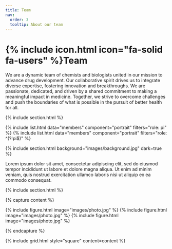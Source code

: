 ```yaml
---
title: Team
nav:
  order: 3
  tooltip: About our team
---
```


# {% include icon.html icon="fa-solid fa-users" %}Team

We are a dynamic team of chemists and biologists united in our mission to advance drug development. Our collaborative spirit drives us to integrate diverse expertise, fostering innovation and breakthroughs. We are passionate, dedicated, and driven by a shared commitment to making a meaningful impact in medicine. Together, we strive to overcome challenges and push the boundaries of what is possible in the pursuit of better health for all.

{% include section.html %}

{% include list.html data="members" component="portrait" filters="role: pi" %}
{% include list.html data="members" component="portrait" filters="role: ^(?!pi$)" %}

{% include section.html background="images/background.jpg" dark=true %}

Lorem ipsum dolor sit amet, consectetur adipiscing elit, sed do eiusmod tempor
incididunt ut labore et dolore magna aliqua. Ut enim ad minim veniam, quis
nostrud exercitation ullamco laboris nisi ut aliquip ex ea commodo consequat.

{% include section.html %}

{% capture content %}

{% include figure.html image="images/photo.jpg" %}
{% include figure.html image="images/photo.jpg" %}
{% include figure.html image="images/photo.jpg" %}

{% endcapture %}

{% include grid.html style="square" content=content %}
